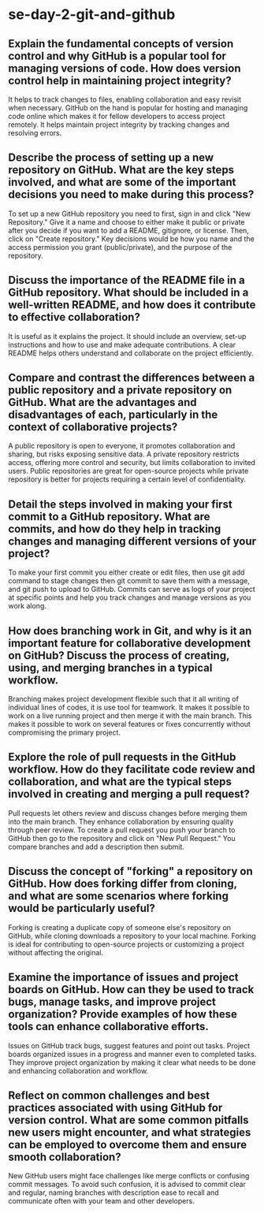 # se-day-2-git-and-github
## Explain the fundamental concepts of version control and why GitHub is a popular tool for managing versions of code. How does version control help in maintaining project integrity?
It helps to track changes to files, enabling collaboration and easy revisit when necessary. GitHub on the hand is popular for hosting and managing code online which makes it for fellow developers to access project remotely. It helps maintain project integrity by tracking changes and resolving errors.
## Describe the process of setting up a new repository on GitHub. What are the key steps involved, and what are some of the important decisions you need to make during this process?
To set up a new GitHub repository you need to first, sign in and click "New Repository." Give it a name and choose to either make it public or private after you decide if you want to add a README, gitignore, or license. Then, click on "Create repository." Key decisions would be how you name and the access permission you grant (public/private), and the purpose of the repository.
## Discuss the importance of the README file in a GitHub repository. What should be included in a well-written README, and how does it contribute to effective collaboration?
It is useful as it explains the project. It should include an overview, set-up instructions and how to use and make adequate contributions. A clear README helps others understand and collaborate on the project efficiently.
## Compare and contrast the differences between a public repository and a private repository on GitHub. What are the advantages and disadvantages of each, particularly in the context of collaborative projects?
A public repository is open to everyone, it promotes collaboration and sharing, but risks exposing sensitive data. A private repository restricts access, offering more control and security, but limits collaboration to invited users. Public repositories are great for open-source projects while private repository is better for projects requiring a certain level of confidentiality.
## Detail the steps involved in making your first commit to a GitHub repository. What are commits, and how do they help in tracking changes and managing different versions of your project?
To make your first commit you either create or edit files, then use git add command to stage changes then git commit to save them with a message, and git push to upload to GitHub. Commits can serve as logs of your project at specific points and help you track changes and manage versions as you work along.
## How does branching work in Git, and why is it an important feature for collaborative development on GitHub? Discuss the process of creating, using, and merging branches in a typical workflow.
Branching makes project development flexible such that it all writing of individual lines of codes, it is use tool for teamwork. It makes it possible to work on a live running project and then merge it with the main branch. This makes it possible to work on several features or fixes concurrently without compromising the primary project.
## Explore the role of pull requests in the GitHub workflow. How do they facilitate code review and collaboration, and what are the typical steps involved in creating and merging a pull request?
Pull requests let others review and discuss changes before merging them into the main branch. They enhance collaboration by ensuring quality through peer review. To create a pull request you push your branch to GitHub then go to the repository and click on "New Pull Request." You compare branches and add a description then submit.
## Discuss the concept of "forking" a repository on GitHub. How does forking differ from cloning, and what are some scenarios where forking would be particularly useful?
Forking is creating a duplicate copy of someone else's repository on GitHub, while cloning downloads a repository to your local machine. Forking is ideal for contributing to open-source projects or customizing a project without affecting the original.
## Examine the importance of issues and project boards on GitHub. How can they be used to track bugs, manage tasks, and improve project organization? Provide examples of how these tools can enhance collaborative efforts.
Issues on GitHub track bugs, suggest features and point out tasks. Project boards organized issues in a progress and manner even to completed tasks. They improve project organization by making it clear what needs to be done and enhancing collaboration and workflow.
## Reflect on common challenges and best practices associated with using GitHub for version control. What are some common pitfalls new users might encounter, and what strategies can be employed to overcome them and ensure smooth collaboration?
New GitHub users might face challenges like merge conflicts or confusing commit messages. To avoid such confusion, it is advised to commit clear and regular, naming branches with description ease to recall and communicate often with your team and other developers.
